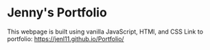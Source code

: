 # Jenny's Portfolio
 
This webpage is built using vanilla JavaScript, HTMl, and CSS
Link to portfolio: https://jenl11.github.io/Portfolio/
